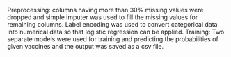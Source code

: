 Preprocessing: columns having more than 30% missing values were dropped and simple imputer was used to fill the missing values for remaining columns. Label encoding was used to convert categorical data into numerical data so that logistic regression can be applied.
Training: Two separate models were used for training and predicting the probabilities of given vaccines and the output was saved as a csv file.

